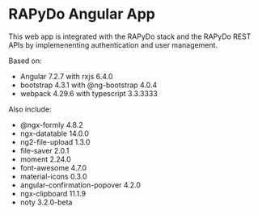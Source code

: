# RAPyDo Angular App

This web app is integrated with the RAPyDo stack and the RAPyDo REST APIs by implemenenting authentication and user management.

Based on:

  * Angular 7.2.7  with rxjs 6.4.0
  * bootstrap 4.3.1 with @ng-bootstrap 4.0.4
  * webpack 4.29.6 with typescript 3.3.3333

Also include:

  * @ngx-formly 4.8.2
  * ngx-datatable 14.0.0
  * ng2-file-upload 1.3.0
  * file-saver 2.0.1
  * moment 2.24.0
  * font-awesome 4.7.0
  * material-icons 0.3.0
  * angular-confirmation-popover 4.2.0
  * ngx-clipboard 11.1.9
  * noty 3.2.0-beta
